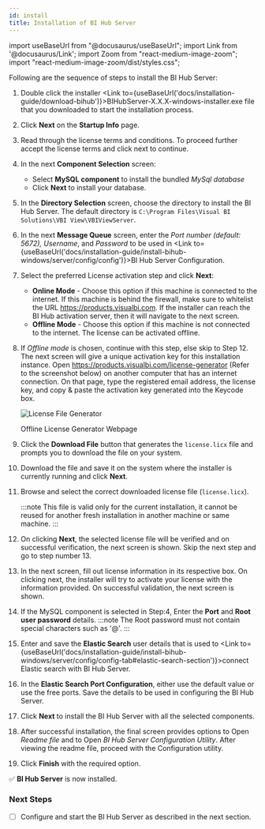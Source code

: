 ```yaml
---
id: install
title: Installation of BI Hub Server
---
```


import useBaseUrl from "@docusaurus/useBaseUrl";
import Link from '@docusaurus/Link';
import Zoom from "react-medium-image-zoom";
import "react-medium-image-zoom/dist/styles.css";

Following are the sequence of steps to install the BI Hub Server:

1. Double click the installer <Link to={useBaseUrl('docs/installation-guide/download-bihub')}>BIHubServer-X.X.X-windows-installer.exe</Link> file that you downloaded to start the installation process.
1. Click **Next** on the **Startup Info** page.
1. Read through the license terms and conditions. To proceed further accept the license terms and click next to continue.
1. In the next **Component Selection** screen:
  
   * Select **MySQL component** to install the bundled *MySql database*
   * Click **Next** to install your database.

1. In the **Directory Selection** screen, choose the directory to install the BI Hub Server. The default directory is `C:\Program Files\Visual BI Solutions\VBI View\VBIViewServer`.
1. In the next **Message Queue** screen, enter the *Port number (default: 5672), Username*, and *Password* to be used in <Link to={useBaseUrl('docs/installation-guide/install-bihub-windows/server/config/config')}>BI Hub Server Configuration</Link>.
1. Select the preferred License activation step and click **Next**:

   * **Online Mode** - Choose this option if this machine is connected to the internet. If this machine is behind the firewall, make sure to whitelist the URL https://products.visualbi.com. If the installer can reach the BI Hub activation server, then it will navigate to the next screen.
   * **Offline Mode** - Choose this option if this machine is not connected to the internet. The license can be activated offline.
1. If *Offline mode* is chosen, continue with this step, else skip to Step 12. The next screen will give a unique activation key for this installation instance. Open https://products.visualbi.com/license-generator (Refer to the screenshot below) on another computer that has an internet connection. On that page, type the registered email address, the license key, and copy & paste the activation key generated into the Keycode box.

   <div class="center">
     <Zoom>
       <img alt="License File Generator" src={useBaseUrl('/doc-images/licence-generator.png')}/>
     </Zoom>
     <p>Offline License Generator Webpage</p>
   </div>

1. Click the **Download File** button that generates the `license.licx` file and prompts you to download the file on your system.
1. Download the file and save it on the system where the installer is currently running and click **Next**.
1. Browse and select the correct downloaded license file (`license.licx`).

   :::note
   This file is valid only for the current installation, it cannot be reused for another fresh installation in another machine or same machine.
   :::

1. On clicking **Next**, the selected license file will be verified and on successful verification, the next screen is shown. Skip the next step and go to step number 13.
1. In the next screen, fill out license information in its respective box. On clicking next, the installer will try to activate your license with the information provided. On successful validation, the next screen is shown.
1. If the MySQL component is selected in Step:4, Enter the **Port** and **Root user password** details.
    :::note
    The Root password must not contain special characters such as '@'.
    :::
1. Enter and save the **Elastic Search** user details that is used to <Link to={useBaseUrl('docs/installation-guide/install-bihub-windows/server/config/config-tab#elastic-search-section')}>connect Elastic search with BI Hub Server</Link>.
1. In the **Elastic Search Port Configuration**, either use the default value or use the free ports. Save the details to be used in configuring the BI Hub Server.
1. Click **Next** to install the BI Hub Server with all the selected components.
1. After successful installation, the final screen provides options to Open *Readme file* and to Open *BI Hub Server Configuration Utility*. After viewing the readme file, proceed with the Configuration utility.
1. Click **Finish** with the required option.

:white_check_mark: **BI Hub Server** is now installed.

### Next Steps

* [ ] Configure and start the BI Hub Server as described in the next section.
